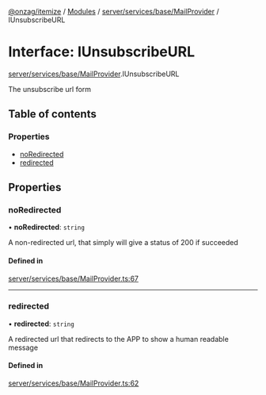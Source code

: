 [@onzag/itemize](../README.md) / [Modules](../modules.md) / [server/services/base/MailProvider](../modules/server_services_base_MailProvider.md) / IUnsubscribeURL

# Interface: IUnsubscribeURL

[server/services/base/MailProvider](../modules/server_services_base_MailProvider.md).IUnsubscribeURL

The unsubscribe url form

## Table of contents

### Properties

- [noRedirected](server_services_base_MailProvider.IUnsubscribeURL.md#noredirected)
- [redirected](server_services_base_MailProvider.IUnsubscribeURL.md#redirected)

## Properties

### noRedirected

• **noRedirected**: `string`

A non-redirected url, that simply will give a status
of 200 if succeeded

#### Defined in

[server/services/base/MailProvider.ts:67](https://github.com/onzag/itemize/blob/73e0c39e/server/services/base/MailProvider.ts#L67)

___

### redirected

• **redirected**: `string`

A redirected url that redirects to the APP to show
a human readable message

#### Defined in

[server/services/base/MailProvider.ts:62](https://github.com/onzag/itemize/blob/73e0c39e/server/services/base/MailProvider.ts#L62)
